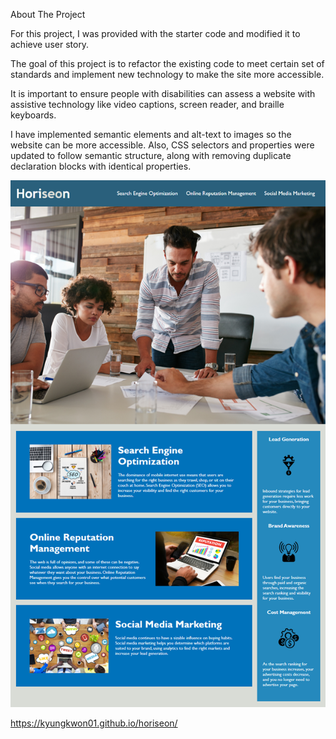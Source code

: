 About The Project

For this project, I was provided with the starter code and modified it to achieve user story.

The goal of this project is to refactor the existing code to meet certain set of standards and implement new technology to make the site more accessible.

It is important to ensure people with disabilities can assess a website with assistive technology like video captions, screen reader, and braille keyboards.

I have implemented semantic elements and alt-text to images so the website can be more accessible. Also, CSS selectors and properties were updated to follow semantic structure, along with removing duplicate declaration blocks with identical properties.

![Screenshot of website](assets/website-screenshot.png?raw=true "Demo")

https://kyungkwon01.github.io/horiseon/
